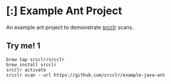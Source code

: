 # [:] Example Ant Project
An example ant project to demonstrate [srcclr](https://www.sourceclear.com) scans.

## Try me! 1

```
brew tap srcclr/srcclr
brew install srcclr
srcclr activate
srcclr scan --url https://github.com/srcclr/example-java-ant
```
